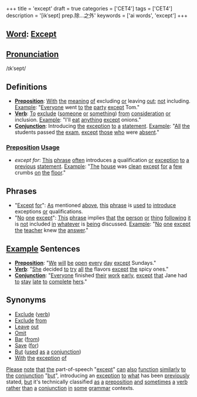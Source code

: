 +++
title = 'except'
draft = true
categories = ['CET4']
tags = ['CET4']
description = '[ikˈsept] prep.除…之外'
keywords = ['ai words', 'except']
+++

## [Word](/post/word/): [Except](/post/except/)

## [Pronunciation](/post/pronunciation/)
/ɪkˈsept/

## Definitions
- **[Preposition](/post/preposition/)**: [With](/post/with/) [the](/post/the/) [meaning](/post/meaning/) [of](/post/of/) excluding [or](/post/or/) leaving [out](/post/out/); [not](/post/not/) including. [Example](/post/example/): "[Everyone](/post/everyone/) went [to](/post/to/) [the](/post/the/) [party](/post/party/) [except](/post/except/) Tom."
- **[Verb](/post/verb/)**: [To](/post/to/) [exclude](/post/exclude/) ([someone](/post/someone/) [or](/post/or/) [something](/post/something/)) [from](/post/from/) [consideration](/post/consideration/) [or](/post/or/) inclusion. [Example](/post/example/): "I'll [eat](/post/eat/) [anything](/post/anything/) [except](/post/except/) onions."
- **[Conjunction](/post/conjunction/)**: Introducing [the](/post/the/) [exception](/post/exception/) [to](/post/to/) [a](/post/a/) [statement](/post/statement/). [Example](/post/example/): "[All](/post/all/) [the](/post/the/) students passed [the](/post/the/) [exam](/post/exam/), [except](/post/except/) [those](/post/those/) [who](/post/who/) were [absent](/post/absent/)."

### [Preposition](/post/preposition/) [Usage](/post/usage/)
- _except for_: [This](/post/this/) [phrase](/post/phrase/) [often](/post/often/) introduces [a](/post/a/) qualification [or](/post/or/) [exception](/post/exception/) [to](/post/to/) [a](/post/a/) [previous](/post/previous/) [statement](/post/statement/). [Example](/post/example/): "[The](/post/the/) [house](/post/house/) was [clean](/post/clean/) [except](/post/except/) [for](/post/for/) [a](/post/a/) [few](/post/few/) crumbs [on](/post/on/) [the](/post/the/) [floor](/post/floor/)."

## Phrases
- "[Except](/post/except/) [for](/post/for/)": [As](/post/as/) mentioned [above](/post/above/), [this](/post/this/) [phrase](/post/phrase/) is [used](/post/used/) [to](/post/to/) [introduce](/post/introduce/) exceptions [or](/post/or/) qualifications.
- "[No](/post/no/) [one](/post/one/) [except](/post/except/)": [This](/post/this/) [phrase](/post/phrase/) implies [that](/post/that/) [the](/post/the/) [person](/post/person/) [or](/post/or/) [thing](/post/thing/) [following](/post/following/) [it](/post/it/) is [not](/post/not/) included [in](/post/in/) [whatever](/post/whatever/) is [being](/post/being/) discussed. [Example](/post/example/): "[No](/post/no/) [one](/post/one/) [except](/post/except/) [the](/post/the/) [teacher](/post/teacher/) knew [the](/post/the/) [answer](/post/answer/)."

## [Example](/post/example/) Sentences
- **[Preposition](/post/preposition/)**: "[We](/post/we/) [will](/post/will/) [be](/post/be/) [open](/post/open/) [every](/post/every/) [day](/post/day/) [except](/post/except/) Sundays."
- **[Verb](/post/verb/)**: "[She](/post/she/) decided [to](/post/to/) [try](/post/try/) [all](/post/all/) [the](/post/the/) flavors [except](/post/except/) [the](/post/the/) spicy ones."
- **[Conjunction](/post/conjunction/)**: "[Everyone](/post/everyone/) finished [their](/post/their/) [work](/post/work/) [early](/post/early/), [except](/post/except/) [that](/post/that/) Jane had [to](/post/to/) [stay](/post/stay/) [late](/post/late/) [to](/post/to/) [complete](/post/complete/) [hers](/post/hers/)."

## Synonyms
- [Exclude](/post/exclude/) ([verb](/post/verb/))
- [Exclude](/post/exclude/) [from](/post/from/)
- [Leave](/post/leave/) [out](/post/out/)
- [Omit](/post/omit/)
- [Bar](/post/bar/) ([from](/post/from/))
- [Save](/post/save/) ([for](/post/for/))
- [But](/post/but/) ([used](/post/used/) [as](/post/as/) [a](/post/a/) [conjunction](/post/conjunction/))
- [With](/post/with/) [the](/post/the/) [exception](/post/exception/) [of](/post/of/)

[Please](/post/please/) [note](/post/note/) [that](/post/that/) [the](/post/the/) part-of-speech "[except](/post/except/)" [can](/post/can/) [also](/post/also/) [function](/post/function/) [similarly](/post/similarly/) [to](/post/to/) [the](/post/the/) [conjunction](/post/conjunction/) "[but](/post/but/)", introducing an [exception](/post/exception/) [to](/post/to/) [what](/post/what/) has been [previously](/post/previously/) stated, [but](/post/but/) it's technically classified [as](/post/as/) [a](/post/a/) [preposition](/post/preposition/) [and](/post/and/) [sometimes](/post/sometimes/) [a](/post/a/) [verb](/post/verb/) [rather](/post/rather/) [than](/post/than/) [a](/post/a/) [conjunction](/post/conjunction/) [in](/post/in/) [some](/post/some/) [grammar](/post/grammar/) contexts.
